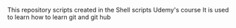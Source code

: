 This repository scripts created in the Shell scripts Udemy's course
It is used to learn how to learn git and git hub
